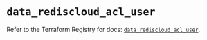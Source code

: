 # `data_rediscloud_acl_user`

Refer to the Terraform Registry for docs: [`data_rediscloud_acl_user`](https://registry.terraform.io/providers/redislabs/rediscloud/2.7.1/docs/data-sources/acl_user).
